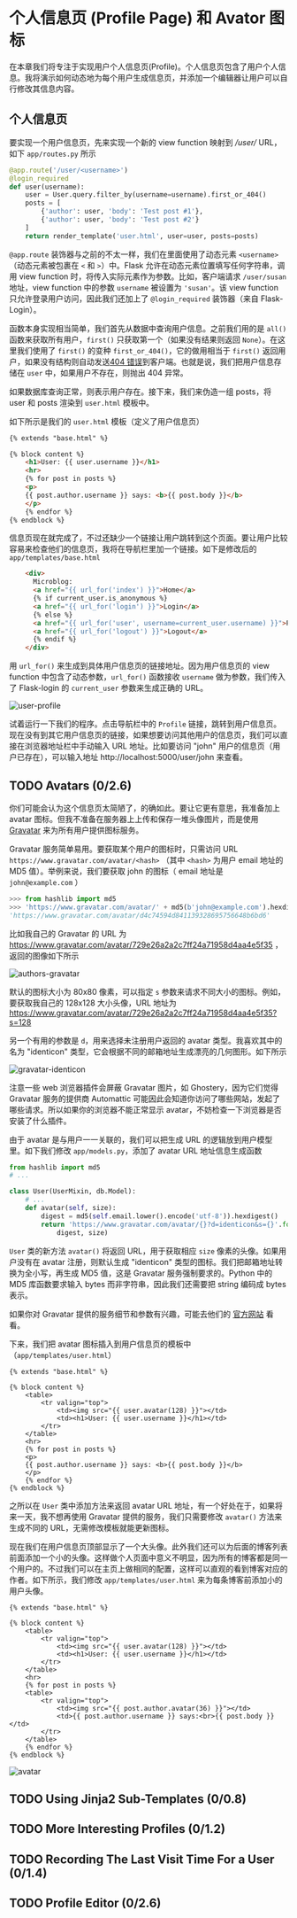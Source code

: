 # 个人信息页 (Profile Page) 和 Avator 图标

在本章我们将专注于实现用户个人信息页(Profile)。个人信息页包含了用户个人信息。我将演示如何动态地为每个用户生成信息页，并添加一个编辑器让用户可以自行修改其信息内容。

## 个人信息页

要实现一个用户信息页，先来实现一个新的 view function 映射到 _/user/<username>_ URL，如下 `app/routes.py` 所示

```python
@app.route('/user/<username>')
@login_required
def user(username):
    user = User.query.filter_by(username=username).first_or_404()
    posts = [
        {'author': user, 'body': 'Test post #1'},
        {'author': user, 'body': 'Test post #2'}
    ]
    return render_template('user.html', user=user, posts=posts)
```

`@app.route` 装饰器与之前的不太一样，我们在里面使用了动态元素 `<username>` （动态元素被包裹在 `<` 和 `>`）中。Flask 允许在动态元素位置填写任何字符串，调用 view function 时，将传入实际元素作为参数。比如，客户端请求 `/user/susan` 地址，view function 中的参数 `username` 被设置为 `'susan'`。该 view function 只允许登录用户访问，因此我们还加上了 `@login_required` 装饰器（来自 Flask-Login）。

函数本身实现相当简单，我们首先从数据中查询用户信息。之前我们用的是 `all()` 函数来获取所有用户，`first()` 只获取第一个（如果没有结果则返回 `None`）。在这里我们使用了 `first()` 的变种 `first_or_404()`，它的做用相当于 `first()` 返回用户，如果没有结构则自动发送[404 错误](https://en.wikipedia.org/wiki/HTTP_404)到客户端。也就是说，我们把用户信息存储在 `user` 中，如果用户不存在，则抛出 404 异常。

如果数据库查询正常，则表示用户存在。接下来，我们来伪造一组 posts，将 user 和 posts 渲染到 `user.html` 模板中。

如下所示是我们的 `user.html` 模板（定义了用户信息页）

```html
{% extends "base.html" %}

{% block content %}
    <h1>User: {{ user.username }}</h1>
    <hr>
    {% for post in posts %}
    <p>
    {{ post.author.username }} says: <b>{{ post.body }}</b>
    </p>
    {% endfor %}
{% endblock %}
```

信息页现在就完成了，不过还缺少一个链接让用户跳转到这个页面。要让用户比较容易来检查他们的信息页，我将在导航栏里加一个链接。如下是修改后的 `app/templates/base.html`

```html
    <div>
      Microblog:
      <a href="{{ url_for('index') }}">Home</a>
      {% if current_user.is_anonymous %}
      <a href="{{ url_for('login') }}">Login</a>
      {% else %}
      <a href="{{ url_for('user', username=current_user.username) }}">Profile</a>
      <a href="{{ url_for('logout') }}">Logout</a>
      {% endif %}
    </div>
```

用 `url_for()` 来生成到具体用户信息页的链接地址。因为用户信息页的 view function 中包含了动态参数，`url_for()` 函数接收 `username` 做为参数，我们传入了 Flask-login 的 `current_user` 参数来生成正确的 URL。

![user-profile](./images/ch06-user-profile.png)

试着运行一下我们的程序。点击导航栏中的 `Profile` 链接，跳转到用户信息页。现在没有到其它用户信息页的链接，如果想要访问其他用户的信息页，我们可以直接在浏览器地址栏中手动输入 URL 地址。比如要访问 "john" 用户的信息页（用户已存在），可以输入地址 http://localhost:5000/user/john 来查看。

## TODO Avatars (0/2.6)

你们可能会认为这个信息页太简陋了，的确如此。要让它更有意思，我准备加上 avatar 图标。但我不准备在服务器上上传和保存一堆头像图片，而是使用 [Gravatar](http://gravatar.com/) 来为所有用户提供图标服务。

Gravatar 服务简单易用。要获取某个用户的图标时，只需访问 URL `https://www.gravatar.com/avatar/<hash>` （其中 `<hash>` 为用户 email 地址的 MD5 值）。举例来说，我们要获取 john 的图标（ email 地址是 `john@example.com` ）

```python
>>> from hashlib import md5
>>> 'https://www.gravatar.com/avatar/' + md5(b'john@example.com').hexdigest()
'https://www.gravatar.com/avatar/d4c74594d841139328695756648b6bd6'
```

比如我自己的 Gravatar 的 URL 为 https://www.gravatar.com/avatar/729e26a2a2c7ff24a71958d4aa4e5f35 ，返回的图像如下所示

![authors-gravatar](https://www.gravatar.com/avatar/729e26a2a2c7ff24a71958d4aa4e5f35)

默认的图标大小为 80x80 像素，可以指定 `s` 参数来请求不同大小的图标。例如，要获取我自己的 128x128 大小头像，URL 地址为  https://www.gravatar.com/avatar/729e26a2a2c7ff24a71958d4aa4e5f35?s=128

另一个有用的参数是 `d`，用来选择未注册用户返回的 avatar 类型。我喜欢其中的名为 "identicon" 类型，它会根据不同的邮箱地址生成漂亮的几何图形。如下所示

![gravatar-identicon](images/ch06-gravatar-identicon.png)

注意一些 web 浏览器插件会屏蔽 Gravatar 图片，如 Ghostery，因为它们觉得 Gravatar 服务的提供商 Automattic 可能因此会知道你访问了哪些网站，发起了哪些请求。所以如果你的浏览器不能正常显示 avatar，不妨检查一下浏览器是否安装了什么插件。

由于 avatar 是与用户一一关联的，我们可以把生成 URL 的逻辑放到用户模型里。如下我们修改 `app/models.py`，添加了 avatar URL 地址信息生成函数

```python
from hashlib import md5
# ...

class User(UserMixin, db.Model):
    # ...
    def avatar(self, size):
        digest = md5(self.email.lower().encode('utf-8')).hexdigest()
        return 'https://www.gravatar.com/avatar/{}?d=identicon&s={}'.format(
            digest, size)
```

`User` 类的新方法 `avatar()` 将返回 URL，用于获取相应 `size` 像素的头像。如果用户没有在 avatar 注册，则默认生成 "identicon" 类型的图标。我们把邮箱地址转换为全小写，再生成 MD5 值，这是 Gravatar 服务强制要求的。Python 中的 MD5 库函数要求输入 bytes 而非字符串，因此我们还需要把 string 编码成 bytes 表示。

如果你对 Gravatar 提供的服务细节和参数有兴趣，可能去他们的 [官方网站](https://gravatar.com/site/implement/images) 看看。

下来，我们把 avatar 图标插入到用户信息页的模板中（`app/templates/user.html`）

```jinja2
{% extends "base.html" %}

{% block content %}
    <table>
        <tr valign="top">
            <td><img src="{{ user.avatar(128) }}"></td>
            <td><h1>User: {{ user.username }}</h1></td>
        </tr>
    </table>
    <hr>
    {% for post in posts %}
    <p>
    {{ post.author.username }} says: <b>{{ post.body }}</b>
    </p>
    {% endfor %}
{% endblock %}
```

之所以在 `User` 类中添加方法来返回 avatar URL 地址，有一个好处在于，如果将来一天，我不想再使用 Gravatar 提供的服务，我们只需要修改 `avatar()` 方法来生成不同的 URL，无需修改模板就能更新图标。

现在我们在用户信息页顶部显示了一个大头像。此外我们还可以为后面的博客列表前面添加一个小的头像。这样做个人页面中意义不明显，因为所有的博客都是同一个用户的。不过我们可以在主页上做相同的配置，这样可以直观的看到博客对应的作者。如下所示，我们修改 `app/templates/user.html` 来为每条博客前添加小的用户头像。

```jinja2
{% extends "base.html" %}

{% block content %}
    <table>
        <tr valign="top">
            <td><img src="{{ user.avatar(128) }}"></td>
            <td><h1>User: {{ user.username }}</h1></td>
        </tr>
    </table>
    <hr>
    {% for post in posts %}
    <table>
        <tr valign="top">
            <td><img src="{{ post.author.avatar(36) }}"></td>
            <td>{{ post.author.username }} says:<br>{{ post.body }}</td>
        </tr>
    </table>
    {% endfor %}
{% endblock %}
```

![avatar](images/ch06-avatars.png)

## TODO Using Jinja2 Sub-Templates (0/0.8)
## TODO More Interesting Profiles (0/1.2)
## TODO Recording The Last Visit Time For a User (0/1.4)
## TODO Profile Editor (0/2.6)
